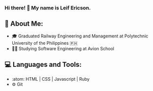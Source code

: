 ### Hi there! 👋 My name is Leif Ericson.

<!--
**TheEyePatch/TheEyePatch** is a ✨ _special_ ✨ repository because its `README.md` (this file) appears on your GitHub profile.
-->

## :adult: About Me:

- :mortar_board: Graduated Railway Engineering and Management at Polytechnic University of the Philippines :philippines:
- :student: Studying Software Engineering at Avion School

## :computer: Languages and Tools:

- :atom: HTML | CSS | Javascript | Ruby
- :gear: Git
